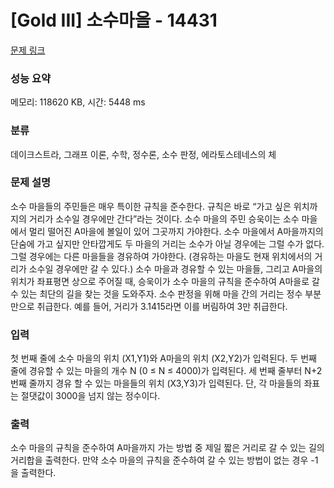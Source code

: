 # [Gold III] 소수마을 - 14431 

[문제 링크](https://www.acmicpc.net/problem/14431) 

### 성능 요약

메모리: 118620 KB, 시간: 5448 ms

### 분류

데이크스트라, 그래프 이론, 수학, 정수론, 소수 판정, 에라토스테네스의 체

### 문제 설명

<p>소수 마을들의 주민들은 매우 특이한 규칙을 준수한다. 규칙은 바로 “가고 싶은 위치까지의 거리가 소수일 경우에만 간다”라는 것이다. 소수 마을의 주민 승욱이는 소수 마을에서 멀리 떨어진 A마을에 볼일이 있어 그곳까지 가야한다. 소수 마을에서 A마을까지의 단숨에 가고 싶지만 안타깝게도 두 마을의 거리는 소수가 아닐 경우에는 그럴 수가 없다. 그럴 경우에는 다른 마을들을 경유하여 가야한다. (경유하는 마을도 현재 위치에서의 거리가 소수일 경우에만 갈 수 있다.) 소수 마을과 경유할 수 있는 마을들, 그리고 A마을의 위치가 좌표평면 상으로 주어질 때, 승욱이가 소수 마을의 규칙을 준수하여 A마을로 갈 수 있는 최단의 길을 찾는 것을 도와주자. 소수 판정을 위해 마을 간의 거리는 정수 부분만으로 취급한다. 예를 들어, 거리가 3.1415라면 이를 버림하여 3만 취급한다.</p>

### 입력 

 <p>첫 번째 줄에 소수 마을의 위치 (X1,Y1)와 A마을의 위치 (X2,Y2)가 입력된다. 두 번째 줄에 경유할 수 있는 마을의 개수 N (0 ≤ N ≤ 4000)가 입력된다. 세 번째 줄부터 N+2번째 줄까지 경유 할 수 있는 마을들의 위치 (X3,Y3)가 입력된다. 단, 각 마을들의 좌표는 절댓값이 3000을 넘지 않는 정수이다.</p>

### 출력 

 <p>소수 마을의 규칙을 준수하여 A마을까지 가는 방법 중 제일 짧은 거리로 갈 수 있는 길의 거리합을 출력한다. 만약 소수 마을의 규칙을 준수하여 갈 수 있는 방법이 없는 경우 -1을 출력한다.</p>

